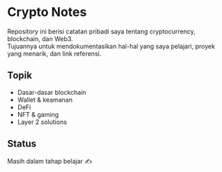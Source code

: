 # Crypto Notes

Repository ini berisi catatan pribadi saya tentang cryptocurrency, blockchain, dan Web3.  
Tujuannya untuk mendokumentasikan hal-hal yang saya pelajari, proyek yang menarik, dan link referensi.

## Topik
- Dasar-dasar blockchain
- Wallet & keamanan
- DeFi
- NFT & gaming
- Layer 2 solutions

## Status
Masih dalam tahap belajar ✍️
